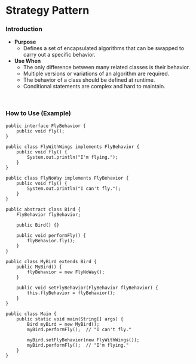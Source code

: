 # Strategy Pattern

### Introduction
- **Purpose**
  - Defines a set of encapsulated algorithms that can be swapped to carry out a specific behavior.
- **Use When**
  - The only difference between many related classes is their behavior.
  - Multiple versions or variations of an algorithm are required.
  - The behavior of a class should be defined at runtime.
  - Conditional statements are complex and hard to maintain.

<br>

### How to Use (Example)
```
public interface FlyBehavior {
    public void fly();
}

public class FlyWithWings implements FlyBehavior {
    public void fly() {
        System.out.println("I'm flying.");
    }
}

public class FlyNoWay implements FlyBehavior {
    public void fly() {
        System.out.println("I can't fly.");
    }
}
```

```
public abstract class Bird {
    FlyBehavior flyBehavior;

    public Bird() {}

    public void performFly() {
        flyBehavior.fly();
    }
}

public class MyBird extends Bird {
    public MyBird() {
        flyBehavior = new FlyNoWay();
    }

    public void setFlyBehavior(FlyBehavior flyBehavior) {
        this.flyBehavior = flyBehavior();
    }
}
```

```
public class Main {
    public static void main(String[] args) {
        Bird myBird = new MyBird();
        myBird.performFly();  // "I can't fly."

        myBird.setFlyBehavior(new FlyWithWings());
        myBird.performFly();  // "I'm flying."
    }
}
```
